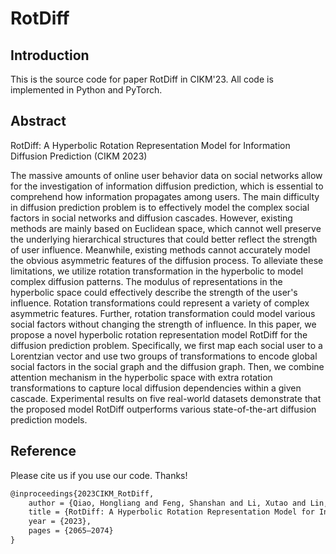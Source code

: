 # RotDiff

## Introduction
This is the source code for paper RotDiff in CIKM'23. All code is implemented in Python and PyTorch.

## Abstract

RotDiff: A Hyperbolic Rotation Representation Model for Information Diffusion Prediction (CIKM 2023)

The massive amounts of online user behavior data on social networks allow for the investigation of information diffusion prediction, which is essential to comprehend how information propagates among users. The main difficulty in diffusion prediction problem is to effectively model the complex social factors in social networks and diffusion cascades. However, existing methods are mainly based on Euclidean space, which cannot well preserve the underlying hierarchical structures that could better reflect the strength of user influence. Meanwhile, existing methods cannot accurately model the obvious asymmetric features of the diffusion process. To alleviate these limitations, we utilize rotation transformation in the hyperbolic to model complex diffusion patterns. The modulus of representations in the hyperbolic space could effectively describe the strength of the user's influence. Rotation transformations could represent a variety of complex asymmetric features. Further, rotation transformation could model various social factors without changing the strength of influence. In this paper, we propose a novel hyperbolic rotation representation model RotDiff for the diffusion prediction problem. Specifically, we first map each social user to a Lorentzian vector and use two groups of transformations to encode global social factors in the social graph and the diffusion graph. Then, we combine attention mechanism in the hyperbolic space with extra rotation transformations to capture local diffusion dependencies within a given cascade. Experimental results on five real-world datasets demonstrate that the proposed model RotDiff outperforms various state-of-the-art diffusion prediction models.

## Reference
Please cite us if you use our code. Thanks!

```latex
@inproceedings{2023CIKM_RotDiff,
    author = {Qiao, Hongliang and Feng, Shanshan and Li, Xutao and Lin, Huiwei and Hu, Han and Wei, Wei and Ye, Yunming},
    title = {RotDiff: A Hyperbolic Rotation Representation Model for Information Diffusion Prediction},
    year = {2023},
    pages = {2065–2074}
}
```

